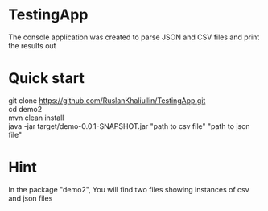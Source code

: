 # TestingApp
The console application was created to parse JSON and CSV files  and print the results out

# Quick start
git clone https://github.com/RuslanKhaliullin/TestingApp.git <br />
cd demo2 <br />
mvn clean install  <br />
java -jar target/demo-0.0.1-SNAPSHOT.jar "path to csv file" "path to json file"  <br />
  
# Hint
In the package "demo2", You will find two files showing instances of csv and json files
